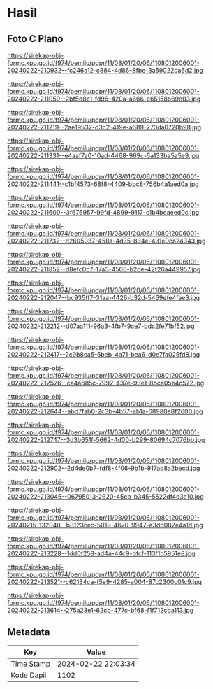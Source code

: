 # Hasil

## Foto C Plano

https://sirekap-obj-formc.kpu.go.id/f974/pemilu/pdpr/11/08/01/20/06/1108012006001-20240222-210932--fc246a12-c884-4d86-8fbe-3a59022ca6d2.jpg

https://sirekap-obj-formc.kpu.go.id/f974/pemilu/pdpr/11/08/01/20/06/1108012006001-20240222-211059--2bf5d8c1-fd96-420a-a666-e65158b69e03.jpg

https://sirekap-obj-formc.kpu.go.id/f974/pemilu/pdpr/11/08/01/20/06/1108012006001-20240222-211219--2ae19532-d3c2-419e-a689-270da0720b98.jpg

https://sirekap-obj-formc.kpu.go.id/f974/pemilu/pdpr/11/08/01/20/06/1108012006001-20240222-211331--e4aaf7a0-10ad-4468-969c-5a133ba5a5e9.jpg

https://sirekap-obj-formc.kpu.go.id/f974/pemilu/pdpr/11/08/01/20/06/1108012006001-20240222-211441--c1bf4573-68f8-4409-bbc8-756b4a1aed0a.jpg

https://sirekap-obj-formc.kpu.go.id/f974/pemilu/pdpr/11/08/01/20/06/1108012006001-20240222-211600--3f676957-99fd-4899-9117-c1b4beaeed0c.jpg

https://sirekap-obj-formc.kpu.go.id/f974/pemilu/pdpr/11/08/01/20/06/1108012006001-20240222-211732--d2605037-458a-4d35-834e-431e0ca24343.jpg

https://sirekap-obj-formc.kpu.go.id/f974/pemilu/pdpr/11/08/01/20/06/1108012006001-20240222-211852--d8efc0c7-17a3-4506-b2de-42f26a449957.jpg

https://sirekap-obj-formc.kpu.go.id/f974/pemilu/pdpr/11/08/01/20/06/1108012006001-20240222-212047--bc935ff7-31aa-4426-b32d-5469efe4fae3.jpg

https://sirekap-obj-formc.kpu.go.id/f974/pemilu/pdpr/11/08/01/20/06/1108012006001-20240222-212212--d07aa111-96a3-4fb7-9ce7-bdc2fe71bf52.jpg

https://sirekap-obj-formc.kpu.go.id/f974/pemilu/pdpr/11/08/01/20/06/1108012006001-20240222-212417--2c9b8ca5-5beb-4a71-bea6-d0e7fa025fd8.jpg

https://sirekap-obj-formc.kpu.go.id/f974/pemilu/pdpr/11/08/01/20/06/1108012006001-20240222-212526--ca4a685c-7992-437e-93e1-8bca05e4c572.jpg

https://sirekap-obj-formc.kpu.go.id/f974/pemilu/pdpr/11/08/01/20/06/1108012006001-20240222-212644--abd7fab0-2c3b-4b57-ab1a-68980e8f2600.jpg

https://sirekap-obj-formc.kpu.go.id/f974/pemilu/pdpr/11/08/01/20/06/1108012006001-20240222-212747--3d3b651f-5662-4d00-b299-80694c7076bb.jpg

https://sirekap-obj-formc.kpu.go.id/f974/pemilu/pdpr/11/08/01/20/06/1108012006001-20240222-212902--2d4de0b7-fdf8-4f06-9b1b-917ad8a2becd.jpg

https://sirekap-obj-formc.kpu.go.id/f974/pemilu/pdpr/11/08/01/20/06/1108012006001-20240222-213045--06795013-2620-45cb-b345-5522df4e3e10.jpg

https://sirekap-obj-formc.kpu.go.id/f974/pemilu/pdpr/11/08/01/20/06/1108012006001-20240215-132048--b8123cec-5019-4670-9947-a3db082e4a1d.jpg

https://sirekap-obj-formc.kpu.go.id/f974/pemilu/pdpr/11/08/01/20/06/1108012006001-20240222-213228--1dd0f258-ad4a-44c9-bfcf-113f1b5951e8.jpg

https://sirekap-obj-formc.kpu.go.id/f974/pemilu/pdpr/11/08/01/20/06/1108012006001-20240222-213521--c62134ca-f5e9-4285-a004-87c2300c01c9.jpg

https://sirekap-obj-formc.kpu.go.id/f974/pemilu/pdpr/11/08/01/20/06/1108012006001-20240222-213614--275a28e1-62cb-477c-bf68-f1f712cba113.jpg


## Metadata

| Key        | Value               |
| ---------- | ------------------- |
| Time Stamp | 2024-02-22 22:03:34 |
| Kode Dapil | 1102                |



